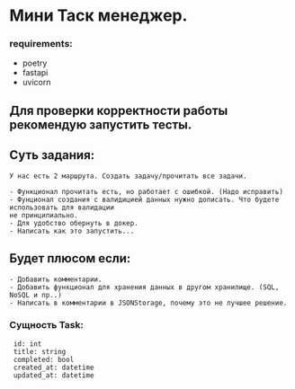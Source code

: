 # Мини Таск менеджер.

### requirements:

- poetry
- fastapi
- uvicorn

## Для проверки корректности работы рекомендую запустить тесты.

## Суть задания:
```
У нас есть 2 маршрута. Создать задачу/прочитать все задачи. 

- Функционал прочитать есть, но работает с ошибкой. (Надо исправить)
- Фунционал создания с валидицией данных нужно дописать. Что будете использовать для валидации
не принципиально.
- Для удобство обернуть в докер.
- Написать как это запустить...
```

## Будет плюсом если:
```
- Добавить комментарии.
- Добавить функционал для хранения данных в другом хранилище. (SQL, NoSQL и пр..)
- Написать в комментарии в JSONStorage, почему это не лучшее решение.
```

### Сущность Task:
```
 id: int
 title: string
 completed: bool
 created_at: datetime
 updated_at: datetime
```
